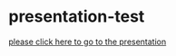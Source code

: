 # presentation-test
[please click here to go to the presentation](https://gitpitch.com/Scraft161/presentation-test/)

